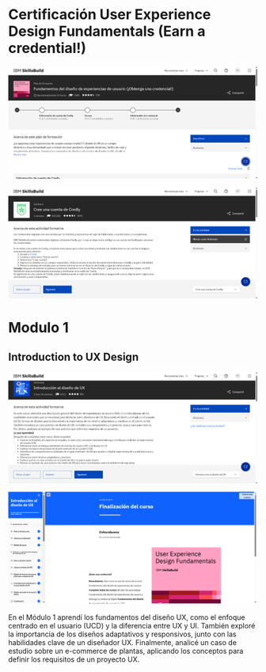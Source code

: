 # Certificación User Experience Design Fundamentals (Earn a credential!)
![curso](recursos-adicionales/inscription.png)

![alt text](recursos-adicionales/actividad.png)

# Modulo 1
## Introduction to UX Design
![alt text](recursos-adicionales/modulo1.png)

![alt text](recursos-adicionales/finM1.png)

En el Módulo 1 aprendí los fundamentos del diseño UX, como el enfoque centrado en el usuario (UCD) y la diferencia entre UX y UI. También exploré la importancia de los diseños adaptativos y responsivos, junto con las habilidades clave de un diseñador UX. Finalmente, analicé un caso de estudio sobre un e-commerce de plantas, aplicando los conceptos para definir los requisitos de un proyecto UX.